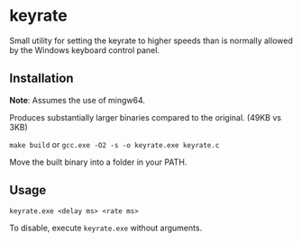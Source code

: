 # keyrate

Small utility for setting the keyrate to higher speeds than is normally allowed
by the Windows keyboard control panel.

## Installation

**Note**: Assumes the use of mingw64.

Produces substantially larger binaries compared to the original. (49KB vs 3KB)

`make build` or `gcc.exe -O2 -s -o keyrate.exe keyrate.c`

Move the built binary into a folder in your PATH.

## Usage

`keyrate.exe <delay ms> <rate ms>`

To disable, execute `keyrate.exe` without arguments.
